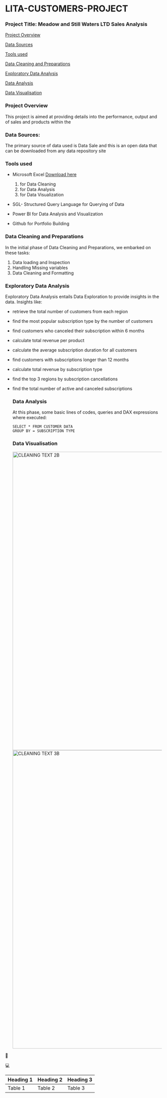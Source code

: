 # LITA-CUSTOMERS-PROJECT

### Project Title: Meadow and Still Waters LTD Sales Analysis

[Project Overview](#project-overview)

[Data Sources](#data-sources)

[Tools used](#tools-used)

[Data Cleaning and Preparations](#data-cleaning-and-preparations)

[Exploratory Data Analysis](#exploratory-data-analysis)

[Data Analysis](#data-analysis)

[Data Visualisation](#data-visualisation)

### Project Overview

This project is aimed at providing details into the performance, output and of sales and products within the

### Data Sources:

The primary source of data used is Data Sale and this is an open data that can be downloaded from any data repository site
### Tools used
- Microsoft Excel [Download here](https://microsoftexcel.com)
   1. for Data Cleaning
   2. for Data Analysis
   3. for Data Visualization
- SGL- Structured Query Language for Querying of Data
  
- Power BI for Data Analysis and Visualization
- Github for Portfolio Building

### Data Cleaning and Preparations

In the initial phase of Data Cleaning and Preparations, we embarked on these tasks:
 1. Data loading and Inspection
 2. Handling Missing variables
 3. Data Cleaning and Formatting

### Exploratory Data Analysis

Exploratory Data Analysis entails Data Exploration to provide insights in the data. Insights like:
- retrieve the total number of customers from each region
- find the most popular subscription type by the number of customers
- find customers who canceled their subscription within 6 months
- calculate total revenue per product
- calculate the average subscription duration for all customers
- find customers with subscriptions longer than 12 months
- calculate total revenue by subscription type
- find the top 3 regions by subscription cancellations
- find the total number of active and canceled subscriptions

  ### Data Analysis

  At this phase, some basic lines of codes, queries and DAX expressions where executed:

  ```SGL
  SELECT * FROM CUSTOMER DATA
  GROUP BY = SUBSCRIPTION TYPE
  ```

  ### Data Visualisation

  <img width="960" alt="CLEANING TEXT 2B" src="https://github.com/user-attachments/assets/d9a20f7b-10a9-4032-ba41-922e187218dc">

  
  <img width="960" alt="CLEANING TEXT 3B" src="https://github.com/user-attachments/assets/db2ac8f4-d7c5-44f9-9f21-9353a8803fe6">
🥇

💻

|Heading 1|Heading 2|Heading 3|
|-----|-----|-----|
|Table 1|Table 2|Table 3|
